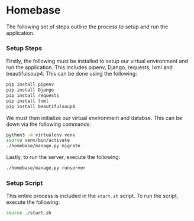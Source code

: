 # Homebase

The following set of steps outline the process to setup and run the application.

### Setup Steps

Firstly, the following must be installed to setup our virtual environment and run the application. This includes pipenv, Django, requests, lxml and beautifulsoup4. This can be done using the following:
```bash
pip install pipenv
pip install Django
pip install requests
pip install lxml
pip install beautifulsoup4
```
We must then initialize our virtual environment and databse. This can be down via the following commands:
```bash
python3 -m virtualenv venv
source venv/bin/activate
./homebase/manage.py migrate
```

Lastly, to run the server, execute the following:
```bash
./homebase/manage.py runserver
```

### Setup Script
This entire process is included in the `start.sh` script. To run the script, execute the following:
```bash
source ./start.sh
```
